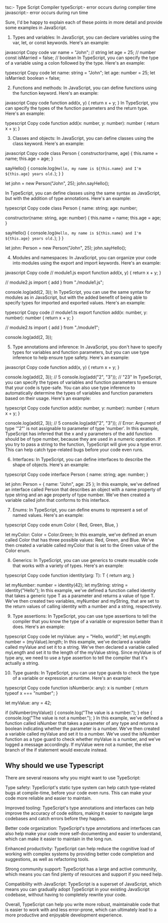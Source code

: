 tsc:- Type Script Compiler
typeScript:- error occurs during complier time
javascript:- error occurs during run time


Sure, I'd be happy to explain each of these points in more detail and provide some examples in JavaScript.

1. Types and variables: In JavaScript, you can declare variables using the var, let, or const keywords. Here's an example:

javascript
Copy code
var name = "John"; // string
let age = 25; // number
const isMarried = false; // boolean
In TypeScript, you can specify the type of a variable using a colon followed by the type. Here's an example:

typescript
Copy code
let name: string = "John";
let age: number = 25;
let isMarried: boolean = false;

2. Functions and methods: In JavaScript, you can define functions using the function keyword. Here's an example:

javascript
Copy code
function add(x, y) {
  return x + y;
}
In TypeScript, you can specify the types of the function parameters and the return type. Here's an example:

typescript
Copy code
function add(x: number, y: number): number {
  return x + y;
}

3. Classes and objects: In JavaScript, you can define classes using the class keyword. Here's an example:

javascript
Copy code
class Person {
  constructor(name, age) {
    this.name = name;
    this.age = age;
  }

  sayHello() {
    console.log(`Hello, my name is ${this.name} and I'm ${this.age} years old.`);
  }
}

let john = new Person("John", 25);
john.sayHello();

In TypeScript, you can define classes using the same syntax as JavaScript, but with the addition of type annotations. Here's an example:

typescript
Copy code
class Person {
  name: string;
  age: number;

  constructor(name: string, age: number) {
    this.name = name;
    this.age = age;
  }

  sayHello() {
    console.log(`Hello, my name is ${this.name} and I'm ${this.age} years old.`);
  }
}

let john: Person = new Person("John", 25);
john.sayHello();

4. Modules and namespaces: In JavaScript, you can organize your code into modules using the export and import keywords. Here's an example:

javascript
Copy code
// module1.js
export function add(x, y) {
  return x + y;
}

// module2.js
import { add } from "./module1.js";

console.log(add(2, 3));
In TypeScript, you can use the same syntax for modules as in JavaScript, but with the added benefit of being able to specify types for imported and exported values. Here's an example:

typescript
Copy code
// module1.ts
export function add(x: number, y: number): number {
  return x + y;
}

// module2.ts
import { add } from "./module1";

console.log(add(2, 3));


5. Type annotations and inference: In JavaScript, you don't have to specify types for variables and function parameters, but you can use type inference to help ensure type safety. Here's an example:

javascript
Copy code
function add(x, y) {
  return x + y;
}

console.log(add(2, 3)); // 5
console.log(add("2", "3")); // "23"
In TypeScript, you can specify the types of variables and function parameters to ensure that your code is type-safe. You can also use type inference to automatically determine the types of variables and function parameters based on their usage. Here's an example:

typescript
Copy code
function add(x: number, y: number): number {
  return x + y;
}

console.log(add(2, 3)); // 5
console.log(add("2", "3")); // Error: Argument of type '"2"' is not assignable to parameter of type 'number'.
In this example, TypeScript has inferred that the x and y parameters of the add function should be of type number, because they are used in a numeric operation. If you try to pass a string to the function, TypeScript will give you a type error. This can help catch type-related bugs before your code even runs.

6. Interfaces: In TypeScript, you can define interfaces to describe the shape of objects. Here's an example:

typescript
Copy code
interface Person {
  name: string;
  age: number;
}

let john: Person = { name: "John", age: 25 };
In this example, we've defined an interface called Person that describes an object with a name property of type string and an age property of type number. We've then created a variable called john that conforms to this interface.

7. Enums: In TypeScript, you can define enums to represent a set of named values. Here's an example:

typescript
Copy code
enum Color {
  Red,
  Green,
  Blue,
}

let myColor: Color = Color.Green;
In this example, we've defined an enum called Color that has three possible values: Red, Green, and Blue. We've then created a variable called myColor that is set to the Green value of the Color enum.

8. Generics: In TypeScript, you can use generics to create reusable code that works with a variety of types. Here's an example:

typescript
Copy code
function identity<T>(arg: T): T {
  return arg;
}

let myNumber: number = identity(42);
let myString: string = identity("Hello");
In this example, we've defined a function called identity that takes a generic type T as a parameter and returns a value of type T. We've then created two variables, myNumber and myString, that are set to the return values of calling identity with a number and a string, respectively.

9. Type assertions: In TypeScript, you can use type assertions to tell the compiler that you know the type of a variable or expression better than it does. Here's an example:

typescript
Copy code
let myValue: any = "Hello, world!";
let myLength: number = (<string>myValue).length;
In this example, we've declared a variable called myValue and set it to a string. We've then declared a variable called myLength and set it to the length of the myValue string. Since myValue is of type any, we need to use a type assertion to tell the compiler that it's actually a string.

10. Type guards: In TypeScript, you can use type guards to check the type of a variable or expression at runtime. Here's an example:

typescript
Copy code
function isNumber(x: any): x is number {
  return typeof x === "number";
}

let myValue: any = 42;

if (isNumber(myValue)) {
  console.log("The value is a number.");
} else {
  console.log("The value is not a number.");
}
In this example, we've defined a function called isNumber that takes a parameter of any type and returns a boolean indicating whether the parameter is a number. We've then created a variable called myValue and set it to a number. We've used the isNumber function as a type guard to check whether myValue is a number, and we've logged a message accordingly. If myValue were not a number, the else branch of the if statement would execute instead.

## Why should we use Typescript
There are several reasons why you might want to use TypeScript:

Type safety: TypeScript's static type system can help catch type-related bugs at compile-time, before your code even runs. This can make your code more reliable and easier to maintain.

Improved tooling: TypeScript's type annotations and interfaces can help improve the accuracy of code editors, making it easier to navigate large codebases and catch errors before they happen.

Better code organization: TypeScript's type annotations and interfaces can also help make your code more self-documenting and easier to understand, which can make it easier to maintain in the long run.

Enhanced productivity: TypeScript can help reduce the cognitive load of working with complex systems by providing better code completion and suggestions, as well as refactoring tools.

Strong community support: TypeScript has a large and active community, which means you can find plenty of resources and support if you need help.

Compatibility with JavaScript: TypeScript is a superset of JavaScript, which means you can gradually adopt TypeScript in your existing JavaScript codebase, without having to completely rewrite your code.

Overall, TypeScript can help you write more robust, maintainable code that is easier to work with and less error-prone, which can ultimately lead to a more productive and enjoyable development experience.

##  